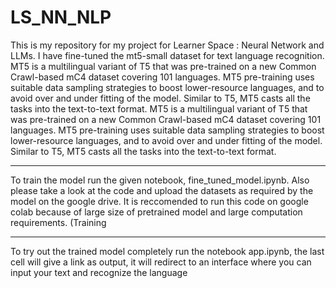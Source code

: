 # LS_NN_NLP
This is my repository for my project for Learner Space : Neural Network and LLMs. I have fine-tuned the mt5-small dataset for text language recognition. MT5 is a multilingual variant of T5 that was pre-trained on a new Common Crawl-based mC4 dataset covering 101 languages. MT5 pre-training uses suitable data sampling strategies to boost lower-resource languages, and to avoid over and under fitting of the model. Similar to T5, MT5 casts all the tasks into the text-to-text format.
MT5 is a multilingual variant of T5 that was pre-trained on a new Common Crawl-based mC4 dataset covering 101 languages. MT5 pre-training uses suitable data sampling strategies to boost lower-resource languages, and to avoid over and under fitting of the model. Similar to T5, MT5 casts all the tasks into the text-to-text format.
<br>
<hr>
To train the model run the given notebook, fine_tuned_model.ipynb. Also please take a look at the code and upload the datasets as required by the model on the google drive. It is reccomended to run this code on google colab because of large size of pretrained model and large computation requirements. (Training 
<hr>
To try out the trained model completely run the notebook app.ipynb, the last cell will give a link as output, it will redirect to an interface where you can input your text and recognize the language
